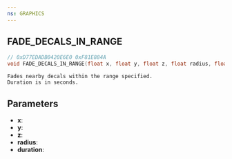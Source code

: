 ```yaml
---
ns: GRAPHICS
---
```

## FADE_DECALS_IN_RANGE

```c
// 0xD77EDADB0420E6E0 0xF81E884A
void FADE_DECALS_IN_RANGE(float x, float y, float z, float radius, float duration);
```

```
Fades nearby decals within the range specified. 
Duration is in seconds.
```

## Parameters
* **x**: 
* **y**: 
* **z**: 
* **radius**: 
* **duration**: 

